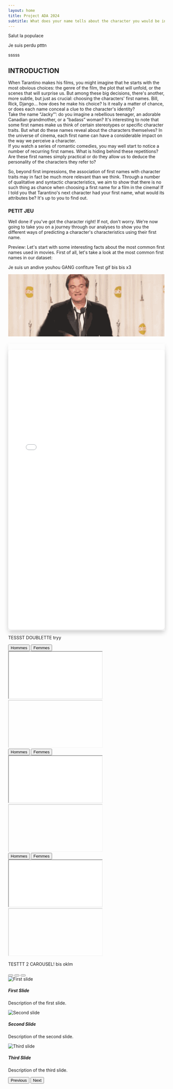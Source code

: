 ```yaml
---
layout: home
title: Project ADA 2024
subtitle: What does your name tells about the character you would be in the next Tarantino?
---
```


Salut la populace

Je suis perdu ptttn


sssss
## INTRODUCTION

When Tarantino makes his films, you might imagine that he starts with the most obvious choices: the genre of the film, the plot that will unfold, or the scenes that will surprise us. But among these big decisions, there's another, more subtle, but just as crucial: choosing the characters' first names. Bill, Rick, Django... how does he make his choice? Is it really a matter of chance, or does each name conceal a clue to the character's identity?  
Take the name “Jacky”’: do you imagine a rebellious teenager, an adorable Canadian grandmother, or a “badass” woman? It's interesting to note that some first names make us think of certain stereotypes or specific character traits. But what do these names reveal about the characters themselves? In the universe of cinema, each first name can have a considerable impact on the way we perceive a character.  
If you watch a series of romantic comedies, you may well start to notice a number of recurring first names. What is hiding behind these repetitions? Are these first names simply practical or do they allow us to deduce the personality of the characters they refer to?

So, beyond first impressions, the association of first names with character traits may in fact be much more relevant than we think. Through a number of qualitative and syntactic characteristics, we aim to show that there is no such thing as chance when choosing a first name for a film in the cinema! If I told you that Tarantino's next character had your first name, what would its attributes be? It's up to you to find out. 

### PETIT JEU

Well done if you've got the character right! If not, don't worry. We're now going to take you on a journey through our analyses to show you the different ways of predicting a character's characteristics using their first name.

Preview: Let's start with some interesting facts about the most common first names used in movies. First of all, let's take a look at the most common first names in our dataset:

Je suis un andive youhou
GANG confiture
Test gif bis bis x3

![Django](assets/img/quentin-tarantino-peace.gif)

<div style="box-shadow: 0px 8px 15px rgba(0, 0, 0, 0.1); margin-top: 20px;">
    <iframe src="{{ site.baseurl }}/assets/plots/sunburst_genre1000.html" width="100%" height="900" frameborder="0" style="border-radius: 10px; margin-top: 20px; box-shadow: 0px 8px 15px rgba(0, 0, 0, 0.1);"></iframe>
</div>

TESSST DOUBLETTE tryy

<!-- Premier groupe -->
<div class="tab-wrapper">
  <div class="tabs">
    <button class="tab-button active" data-target="plot-men-1">Hommes</button>
    <button class="tab-button" data-target="plot-women-1">Femmes</button>
  </div>
  <div class="tab-content">
    <div id="plot-men-1" class="plot-container" style="opacity: 1;">
      <iframe src="{{ site.baseurl }}/assets/plots/sunburst_genre1000.html" class="iframe-plot"></iframe>
    </div>
    <div id="plot-women-1" class="plot-container" style="opacity: 0.4;">
      <iframe src="{{ site.baseurl }}/assets/plots/sunburst_genre1000.html" class="iframe-plot"></iframe>
    </div>
  </div>
</div>

<!-- Deuxième groupe -->
<div class="tab-wrapper">
  <div class="tabs">
    <button class="tab-button active" data-target="plot-men-2">Hommes</button>
    <button class="tab-button" data-target="plot-women-2">Femmes</button>
  </div>
  <div class="tab-content">
    <div id="plot-men-2" class="plot-container" style="opacity: 1;">
      <iframe src="{{ site.baseurl }}/assets/plots/sunburst_genre1000.html" class="iframe-plot"></iframe>
    </div>
    <div id="plot-women-2" class="plot-container" style="opacity: 0.4;">
      <iframe src="{{ site.baseurl }}/assets/plots/sunburst_genre1000.html" class="iframe-plot"></iframe>
    </div>
  </div>
</div>

<!-- Troisième groupe -->
<div class="tab-wrapper">
  <div class="tabs">
    <button class="tab-button active" data-target="plot-men-3">Hommes</button>
    <button class="tab-button" data-target="plot-women-3">Femmes</button>
  </div>
  <div class="tab-content">
    <div id="plot-men-3" class="plot-container" style="opacity: 1;">
      <iframe src="{{ site.baseurl }}/assets/plots/sunburst_genre1000.html" class="iframe-plot"></iframe>
    </div>
    <div id="plot-women-3" class="plot-container" style="opacity: 0.4;">
      <iframe src="{{ site.baseurl }}/assets/plots/sunburst_genre1000.html" class="iframe-plot"></iframe>
    </div>
  </div>
</div>




TESTTT 2 CAROUSEL! bis oklm

<div id="carouselExampleIndicators" class="carousel slide" data-bs-ride="carousel">
  <!-- Indicateurs -->
  <div class="carousel-indicators">
    <button type="button" data-bs-target="#carouselExampleIndicators" data-bs-slide-to="0" class="active" aria-current="true" aria-label="Slide 1"></button>
    <button type="button" data-bs-target="#carouselExampleIndicators" data-bs-slide-to="1" aria-label="Slide 2"></button>
    <button type="button" data-bs-target="#carouselExampleIndicators" data-bs-slide-to="2" aria-label="Slide 3"></button>
  </div>

  <!-- Slides -->
  <div class="carousel-inner">
    <div class="carousel-item active">
      <img src="assets/img/crepe.jpg" class="d-block w-100" alt="First slide">
      <div class="carousel-caption d-none d-md-block">
        <h5>First Slide</h5>
        <p>Description of the first slide.</p>
      </div>
    </div>
    <div class="carousel-item">
      <img src="assets/img/404-southpark.jpg" class="d-block w-100" alt="Second slide">
      <div class="carousel-caption d-none d-md-block">
        <h5>Second Slide</h5>
        <p>Description of the second slide.</p>
      </div>
    </div>
    <div class="carousel-item">
      <img src="assets/img/crepe.jpg" class="d-block w-100" alt="Third slide">
      <div class="carousel-caption d-none d-md-block">
        <h5>Third Slide</h5>
        <p>Description of the third slide.</p>
      </div>
    </div>
  </div>

  <!-- Contrôles -->
  <button class="carousel-control-prev" type="button" data-bs-target="#carouselExampleIndicators" data-bs-slide="prev">
    <span class="carousel-control-prev-icon" aria-hidden="true"></span>
    <span class="visually-hidden">Previous</span>
  </button>
  <button class="carousel-control-next" type="button" data-bs-target="#carouselExampleIndicators" data-bs-slide="next">
    <span class="carousel-control-next-icon" aria-hidden="true"></span>
    <span class="visually-hidden">Next</span>
  </button>
</div>


